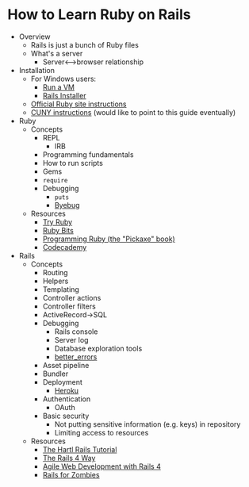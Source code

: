 # How to Learn Ruby on Rails

* Overview
  * Rails is just a bunch of Ruby files
  * What's a server
    * Server<–>browser relationship
* Installation
  * For Windows users:
    * [Run a VM](https://github.com/cuny-nytech/syllabus/blob/master/docs/setup.md#windows)
    * [Rails Installer](http://railsinstaller.org)
  * [Official Ruby site instructions](https://www.ruby-lang.org/en/installation/)
  * [CUNY instructions](https://github.com/cuny-nytech/syllabus/blob/master/docs/setup.md) (would like to point to this guide eventually)
* Ruby
  * Concepts
    * REPL
      * IRB
    * Programming fundamentals
    * How to run scripts
    * Gems
    * `require`
    * Debugging
      * `puts`
      * [Byebug](https://github.com/deivid-rodriguez/byebug)
  * Resources
    * [Try Ruby](https://www.codeschool.com/courses/try-ruby)
    * [Ruby Bits](https://www.codeschool.com/courses/ruby-bits)
    * [Programming Ruby (the "Pickaxe" book)](http://pragprog.com/book/ruby/programming-ruby)
    * [Codecademy](http://www.codecademy.com/tracks/ruby)
* Rails
  * Concepts
    * Routing
    * Helpers
    * Templating
    * Controller actions
    * Controller filters
    * ActiveRecord->SQL
    * Debugging
      * Rails console
      * Server log
      * Database exploration tools
      * [better_errors](https://github.com/charliesome/better_errors)
    * Asset pipeline
    * Bundler
    * Deployment
      * [Heroku](https://devcenter.heroku.com/articles/getting-started-with-rails4)
    * Authentication
      * OAuth
    * Basic security
      * Not putting sensitive information (e.g. keys) in repository
      * Limiting access to resources
  * Resources
    * [The Hartl Rails Tutorial](http://www.railstutorial.org)
    * [The Rails 4 Way](https://leanpub.com/tr4w)
    * [Agile Web Development with Rails 4](http://pragprog.com/book/rails4/agile-web-development-with-rails-4)
    * [Rails for Zombies](http://railsforzombies.org)
